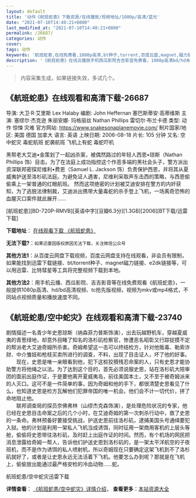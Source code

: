 ```yaml
---
layout: default
title: '动作《航班蛇患》下载资源/在线播放/视频地址/1080p/高清/蓝光'
date: "2021-07-10T14:40:21+0800"
last_modified_at: "2021-07-10T14:40:21+0800"
permalink: /26687/
categories: 动作
cover:
tags: 动作
keywords: '航班蛇患,在线免费看,1080p高清,bt种子,torrent,百度云盘,magnet,磁力链,迅雷下载资源'
description: '《航班蛇患》在线云播放手机西瓜影院吉吉影音免费看，1080p高清bd/hd未删减完整版和tc抢先枪版，mkv/mp4格式，附带bt/torrent种子、magnet/磁力链、百度云盘、网盘资源迅雷下载链接'
---
```


>内容采集生成，如果链接失效，多试几个。


## 《航班蛇患》在线观看和高清下载-26687

导演: 大卫·R·艾里斯 Lex Halaby 编剧: John Heffernan 塞巴斯蒂安·高蒂维斯 主演: 塞缪尔·杰克逊 朱丽安娜· 玛格丽丝 Nathan Phillips 雷切尔·布兰卡德 类型: 动作 惊悚 灾难 官方网站: https://www.snakesonaplanemovie.com/ 制片国家/地区: 美国 德国 加拿大 语言: 英语 上映日期: 2006-08-18 片长: 105 分钟 又名: 空中蛇灾 毒蛇航班 蛇袭航班 飞机上有蛇 毒蛇吓机

黑帮老大艾迪•金策划了一起凶杀案，被偶然路过的年轻人西恩•琼斯（Nathan Phillips 饰）目击。为了在法庭上成功指控这个作恶多端的黑社会头子，警方派出资深联邦密探尼维利•费恩（Samuel L. Jackson 饰）负责保护西恩，并将其从夏威夷护送至洛杉矶法庭。为避免证人遇害，尼维利采取声东击西的策略，与西恩偷偷乘上一架普通的红眼航班。 然而这项绝密的计划被艾迪安排在警方的内奸获知，为了逃脱法律制裁，艾迪派出携带大量毒蛇的杀手登上飞机，一场离奇恐怖的血腥灭口案件就此展开……


[航班蛇患][BD-720P-RMVB][英语中字][豆瓣6.3分][1.3GB][2006][BT下载/迅雷下载]

**下载地址**： [在线观看下载 《航班蛇患》](https://www.btdx8.com/torrent/snakes_on_a_plane_2006.html) 


**无法下载?**：`如果迅雷因版权原因无法下载，关注微信公众号 `

**其他方法1**：从百度云网盘下载视频，百度云网盘支持在线观看，非会员有限制，如果能找到迅雷下载链接、bt/torrent种子、magnet磁力链接、e2dk链接等，可以用迅雷、比特彗星等工具将完整视频下载到本地。

**其他方法2**：用手机云播、西瓜影院、吉吉影音等在线免费观看《航班蛇患》，一般提供1080p高清、hd/bd高清视频、tc抢先版视频，视频为mkv或mp4格式，不同站点视频质量和播放速度不同。


## 《航班蛇患/空中蛇灾》在线观看和高清下载-23740

剧情描述一名青少年史恩琼斯（纳森菲力普斯饰演），出去玩越野机车，穿越夏威夷的青葱绿地，却意外目睹了知名的洛杉矶检察官，惨遭恶名昭彰又行踪捉摸不定的帮派老大艾迪奇姆所杀害。奇姆希望这一击可以终结检方，针对他贩毒、勒索诈财、中介雏妓和枪枝买卖所进行的调查，不料，出现了目击证人，坏了他的好事。<br />　　现在，史恩是唯一亲眼看到他，犯下这桩狡猾残忍命案的人，只有史恩才能协助警方将他绳之以法。为了达到这个目的，首先必须说服史恩，站在洛杉矶大陪审团的面前出庭作证，于是要他离开夏威夷岛，前往美国本土，又不至于被奇姆派来的人灭口。这可不是一件简单的事，因为奇姆和他的手下，都很清楚史恩看见了什么，也知道史恩是检方瓦解他们犯罪帝国的唯一机会。他们会不计一切代价，拼了命地阻止他。<br />　　联邦调查局的探员奈佛弗林（山缪杰克森饰演），是处理危险状况的专家，他已经在史恩目击命案之后的几个小时，在艾迪奇姆的第一次刺杀行动中，救了史恩的一条命。弗林预备好要接受挑战，护送史恩前往洛杉矶，逮捕美国头号通缉要犯入狱。他的计划是利用一架私人飞机当成诱饵，同时征用一架商用客机的上层头等舱，偷偷将史恩带往洛杉矶，及时赶上出庭作证的时间。然而，有个机场的网民把消息泄露给奇姆一帮人，告诉他们护送史恩到洛杉矶的，是一架太平洋航空的子夜班机，而不是作为诱饵的私人喷射机，所以奇姆现在只要确定这架飞机到不了洛杉矶就好了，或者是让史恩永远无法活着下飞机。他要怎么办到呢？那就是在飞机上，偷偷放出能通过最严格安检的冷血动物……蛇。


航班蛇患/空中蛇灾迅雷下载

**详情查看**： [《航班蛇患/空中蛇灾》详情介绍](/movie/23740/)， **查看更多**：[本站资源大全](/movie/t/all/)

